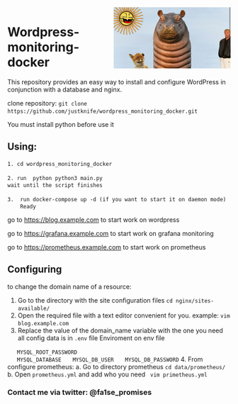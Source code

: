<img src="icon.png" align="right" />

# Wordpress-monitoring-docker
This repository provides an easy way to install and configure WordPress in conjunction with a database and nginx.



clone repository: ``` git clone https://github.com/justknife/wordpress_monitoring_docker.git ```

You must install python before use it 

   ## Using:

    1. cd wordpress_monitoring_docker

    2. run  python python3 main.py 
    wait until the script finishes

    3.  run docker-compose up -d (if you want to start it on daemon mode)
        Ready
        

go to https://blog.example.com to start work on wordpress


go to https://grafana.example.com to start work on grafana monitoring


go to https://prometheus.example.com to start work on prometheus

## Configuring

to change the domain name of a resource:
1. Go to the directory with the site configuration files
  ```cd nginx/sites-available/ ```
2. Open the required file with a text editor convenient for you.
example: ```vim blog.example.com```
3. Replace the value of the domain_name variable with the one you need
all config data is in ```.env``` file
   Enviroment on env file 

```   MYSQL_ROOT_PASSWORD```  
```   MYSQL_DATABASE```
```   MYSQL_DB_USER```
```   MYSQL_DB_PASSWORD```
4. From configure prometheus:
   a. Go to directory prometheus
   ```cd data/prometheus/```
   b. Open ```prometheus.yml``` and add who you need
   ``` vim primetheus.yml```






### Contact me via twitter: @fa1se_promises
